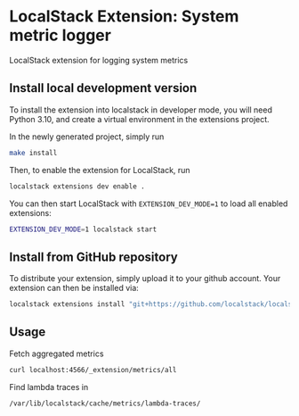 LocalStack Extension: System metric logger
===============================

LocalStack extension for logging system metrics

## Install local development version

To install the extension into localstack in developer mode, you will need Python 3.10, and create a virtual environment in the extensions project.

In the newly generated project, simply run

```bash
make install
```

Then, to enable the extension for LocalStack, run

```bash
localstack extensions dev enable .
```

You can then start LocalStack with `EXTENSION_DEV_MODE=1` to load all enabled extensions:

```bash
EXTENSION_DEV_MODE=1 localstack start
```

## Install from GitHub repository

To distribute your extension, simply upload it to your github account. Your extension can then be installed via:

```bash
localstack extensions install "git+https://github.com/localstack/localstack-extension-system-metrics-logger/#egg=localstack-extension-system-metrics-logger"
```

## Usage


Fetch aggregated metrics

```bash
curl localhost:4566/_extension/metrics/all
```

Find lambda traces in
```bash
/var/lib/localstack/cache/metrics/lambda-traces/
```
